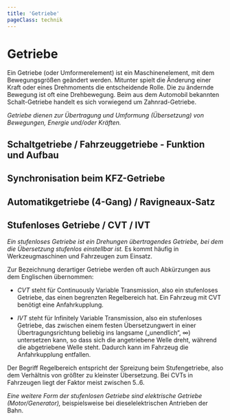 ```yaml
---
title: 'Getriebe'
pageClass: technik
---
```


<infoBox>

# Getriebe

Ein Getriebe (oder Umformerelement) ist ein Maschinenelement, mit dem Bewegungsgrößen geändert werden. Mitunter spielt die Änderung einer Kraft oder eines Drehmoments die entscheidende Rolle. Die zu ändernde Bewegung ist oft eine Drehbewegung. Beim aus dem Automobil bekannten Schalt-Getriebe handelt es sich vorwiegend um Zahnrad-Getriebe.

*Getriebe dienen zur Übertragung und Umformung (Übersetzung) von Bewegungen, Energie und/oder Kräften.*

</infoBox>

<newSection title="Schaltgetriebe / Fahrzeuggetriebe - Funktion und Aufbau">

## Schaltgetriebe / Fahrzeuggetriebe - Funktion und Aufbau

<YouTube videoid="b1XWKR36K8c" />

</newSection>

<newSection title="Synchronisation beim KFZ-Getriebe">

## Synchronisation beim KFZ-Getriebe

<YouTube videoid="I4AaJ_FpzEE" start="8" />

</newSection>

<newSection title="Automatikgetriebe (4-Gang) / Ravigneaux-Satz">

## Automatikgetriebe (4-Gang) / Ravigneaux-Satz

<YouTube videoid="qcq4dZf_46c" />

</newSection>

<newSection title="Stufenloses Getriebe / CVT / IVT">

## Stufenloses Getriebe / CVT / IVT

*Ein stufenloses Getriebe ist ein Drehungen übertragendes Getriebe, bei dem die Übersetzung stufenlos einstellbar ist.* Es kommt häufig in Werkzeugmaschinen und Fahrzeugen zum Einsatz.

Zur Bezeichnung derartiger Getriebe werden oft auch Abkürzungen aus dem Englischen übernommen:

- *CVT* steht für Continuously Variable Transmission, also ein stufenloses Getriebe, das einen begrenzten Regelbereich hat. Ein Fahrzeug mit CVT benötigt eine Anfahrkupplung.

- *IVT* steht für Infinitely Variable Transmission, also ein stufenloses Getriebe, das zwischen einem festen Übersetzungwert in einer Übertragungsrichtung beliebig ins langsame („unendlich“, ∞) untersetzen kann, so dass sich die angetriebene Welle dreht, während die abgetriebene Welle steht. Dadurch kann im Fahrzeug die Anfahrkupplung entfallen.

Der Begriff Regelbereich entspricht der Spreizung beim Stufengetriebe, also dem Verhältnis von größter zu kleinster Übersetzung. Bei CVTs in Fahrzeugen liegt der Faktor meist zwischen 5..6.

*Eine weitere Form der stufenlosen Getriebe sind elektrische Getriebe (Motor/Generator),* beispielsweise bei dieselelektrischen Antrieben der Bahn.

<YouTube videoid="KR-q0OKe5II" start="8" />

</newSection>